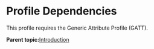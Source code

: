 # Profile Dependencies

This profile requires the Generic Attribute Profile \(GATT\).

**Parent topic:**[Introduction](GUID-5E3D4D30-01FF-450E-856D-7B5F7B91585E.md)

